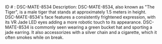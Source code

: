 ID # : DSC-MATE-8534
Description: DSC-MATE-8534, also known as "The Tiger", is a male tiger that stands at approximately 1.5 meters in height. DSC-MATE-8534's face features a consistently frightened expression, with its VR Jade LED eyes adding a more robotic touch to its appearance. DSC-MATE-8534 is commonly seen wearing a green bucket hat and sporting a jade earring. It also accessorizes with a silver chain and a cigarette, which it often smokes while on break.